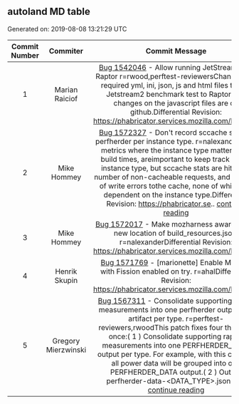 ## autoland MD table
Generated on: 2019-08-08 13:21:29 UTC

| Commit Number | Commiter | Commit Message | Commit Url | Date | 
|:-----:|:-----:|:----------------------------------:|:------:|:----:| 
|1|Marian Raiciof |[Bug 1542046](https://bugzilla.mozilla.org/show_bug.cgi?id=1542046)  - Allow running JetStream2 via Raptor r=rwood,perftest-reviewersChanged the required yml, ini, json, js and html files to add Jetstream2 benchmark test to Raptor.The changes on the javascript files are on github.Differential Revision: https://phabricator.services.mozilla.com/D35418|[URL](https://hg.mozilla.org/integration/autoland/pushloghtml?changeset=6aff093ae164)|2019-08-08 09:57:00
|2|Mike Hommey |[Bug 1572327](https://bugzilla.mozilla.org/show_bug.cgi?id=1572327)  - Don't record sccache stats in perfherder per instance type. r=nalexanderBuild metrics where the instance type matters, like build times, areimportant to keep track of per instance type, but sccache stats are hitrates, number of non-cacheable requests, and number of write errors tothe cache, none of which are dependent on the instance type.Differential Revision: https://phabricator.se.. [continue reading]( https://hg.mozilla.org/integration/autoland/pushloghtml?changeset=e27bb201e739 )|[URL](https://hg.mozilla.org/integration/autoland/pushloghtml?changeset=e27bb201e739)|2019-08-08 09:31:11
|3|Mike Hommey |[Bug 1572017](https://bugzilla.mozilla.org/show_bug.cgi?id=1572017)  - Make mozharness aware of the new location of build_resources.json. r=nalexanderDifferential Revision: https://phabricator.services.mozilla.com/D40943|[URL](https://hg.mozilla.org/integration/autoland/pushloghtml?changeset=3a6114f56960)|2019-08-07 20:44:12
|4|Henrik Skupin |[Bug 1571769](https://bugzilla.mozilla.org/show_bug.cgi?id=1571769)  - [marionette] Enable Mn jobs with Fission enabled on try. r=ahalDifferential Revision: https://phabricator.services.mozilla.com/D40862|[URL](https://hg.mozilla.org/integration/autoland/pushloghtml?changeset=ae492dcd4e62)|2019-08-07 20:40:27
|5|Gregory Mierzwinski |[Bug 1567311](https://bugzilla.mozilla.org/show_bug.cgi?id=1567311)  - Consolidate supporting raptor measurements into one perfherder output and artifact per type. r=perftest-reviewers,rwoodThis patch fixes four things at once:( 1 ) Consolidate supporting raptor measurements into one PERFHERDER_DATA output per type. For example, with this change, all power data will be grouped into one PERFHERDER_DATA output.( 2 ) Output perfherder-data-<DATA_TYPE>.json for.. [continue reading]( https://hg.mozilla.org/integration/autoland/pushloghtml?changeset=50687ba1d4c7 )|[URL](https://hg.mozilla.org/integration/autoland/pushloghtml?changeset=50687ba1d4c7)|2019-08-07 16:10:17
